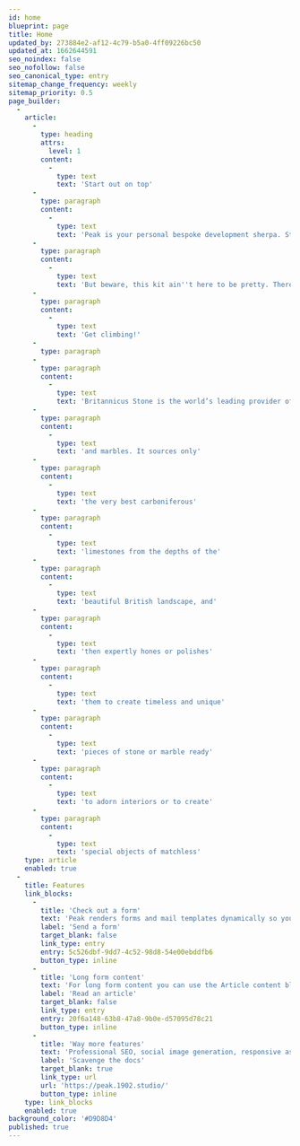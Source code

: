 ```yaml
---
id: home
blueprint: page
title: Home
updated_by: 273884e2-af12-4c79-b5a0-4ff09226bc50
updated_at: 1662644591
seo_noindex: false
seo_nofollow: false
seo_canonical_type: entry
sitemap_change_frequency: weekly
sitemap_priority: 0.5
page_builder:
  -
    article:
      -
        type: heading
        attrs:
          level: 1
        content:
          -
            type: text
            text: 'Start out on top'
      -
        type: paragraph
        content:
          -
            type: text
            text: 'Peak is your personal bespoke development sherpa. Start every project with this kit full of development goodies. '
      -
        type: paragraph
        content:
          -
            type: text
            text: 'But beware, this kit ain''t here to be pretty. There are some examples of what Peak can do, but the rest is up to you. '
      -
        type: paragraph
        content:
          -
            type: text
            text: 'Get climbing!'
      -
        type: paragraph
      -
        type: paragraph
        content:
          -
            type: text
            text: 'Britannicus Stone is the world’s leading provider of British stones'
      -
        type: paragraph
        content:
          -
            type: text
            text: 'and marbles. It sources only'
      -
        type: paragraph
        content:
          -
            type: text
            text: 'the very best carboniferous'
      -
        type: paragraph
        content:
          -
            type: text
            text: 'limestones from the depths of the'
      -
        type: paragraph
        content:
          -
            type: text
            text: 'beautiful British landscape, and'
      -
        type: paragraph
        content:
          -
            type: text
            text: 'then expertly hones or polishes'
      -
        type: paragraph
        content:
          -
            type: text
            text: 'them to create timeless and unique'
      -
        type: paragraph
        content:
          -
            type: text
            text: 'pieces of stone or marble ready'
      -
        type: paragraph
        content:
          -
            type: text
            text: 'to adorn interiors or to create'
      -
        type: paragraph
        content:
          -
            type: text
            text: 'special objects of matchless'
    type: article
    enabled: true
  -
    title: Features
    link_blocks:
      -
        title: 'Check out a form'
        text: 'Peak renders forms and mail templates dynamically so you can add as many forms as you''d like, just by creating them in the CP. Peak ships with a default basic contact form you can edit.'
        label: 'Send a form'
        target_blank: false
        link_type: entry
        entry: 5c526dbf-9dd7-4c52-98d8-54e00ebddfb6
        button_type: inline
      -
        title: 'Long form content'
        text: 'For long form content you can use the Article content block. This is a Bard fieldtypeopen in new window with multiple sets of fields that are regularly used in longer articles.'
        label: 'Read an article'
        target_blank: false
        link_type: entry
        entry: 20f6a148-63b8-47a8-9b0e-d57095d78c21
        button_type: inline
      -
        title: 'Way more features'
        text: 'Professional SEO, social image generation, responsive assets, appearance globals, favicons generation, search templates, dark mode support with toggle, pagination template, search and additional bottles of oxygen.'
        label: 'Scavenge the docs'
        target_blank: true
        link_type: url
        url: 'https://peak.1902.studio/'
        button_type: inline
    type: link_blocks
    enabled: true
background_color: '#D9D8D4'
published: true
---
```

